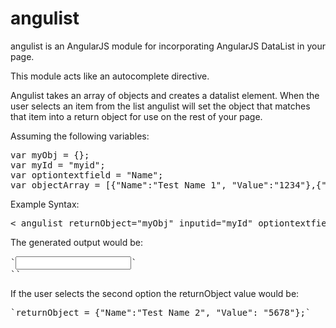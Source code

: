angulist
========

angulist is an AngularJS module for incorporating AngularJS DataList in your page.

This module acts like an autocomplete directive.

Angulist takes an array of objects and creates a datalist element.
When the user selects an item from the list angulist will set the object that matches that item into a return object for use on the rest of your page.



Assuming the following variables:
<pre>
var myObj = {};
var myId = "myid";
var optiontextfield = "Name";
var objectArray = [{"Name":"Test Name 1", "Value":"1234"},{"Name": "Test Name 2","Value":"5678"}];
</pre>

Example Syntax:
<pre>
&lt angulist returnObject="myObj" inputid="myId" optiontextfield="objName" localdata="objectArray" inputclass="form-control form-control-small" /&gt
</pre>
The generated output would be:
<pre>
`<input id="myId" class="form-control form-control-small" ng-model="returnValue" list="myId-list">`
`<datalist id="myId-list">`
`<option>Test Name 1</option>`
`<option>Test Name 2</option>`
`</datalist>`
</pre>

If the user selects the second option the returnObject value would be:
<pre>
`returnObject = {"Name":"Test Name 2", "Value": "5678"};`
</pre>
